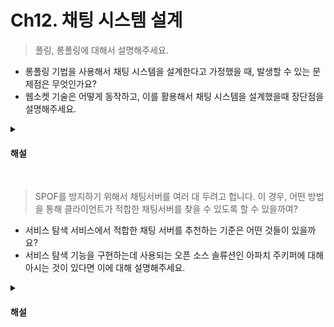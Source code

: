 # Ch12. 채팅 시스템 설계

> 폴링, 롱폴링에 대해서 설명해주세요.

* 롱폴링 기법을 사용해서 채팅 시스템을 설계한다고 가정했을 때, 발생할 수 있는 문제점은 무엇인가요?
* 웹소켓 기술은 어떻게 동작하고, 이를 활용해서 채팅 시스템을 설계했을때 장단점을 설명해주세요.

<details>
<summary><h4>해설</h4></summary>

> 폴링, 롱폴링에 대해서 설명해주세요.
* 폴링은 클라이언트가 주기적으로 서버에게 새 메시지가 있냐고 물어보는 방법이다. 
* 롱폴링은 클라이언트는 새 메시지가 반환되거나 타임아웃 될 때까지 연결을 유지하고, 클라이언트는 새 메시지를 받으면 기존 연결을 종료하고 서버에 새로운 요청을 보내어 모든 절차를 다시 시작하는 방식으로 동작한다.

> 롱폴링 기법을 사용해서 채팅 시스템을 설계한다고 가정했을 때, 발생할 수 있는 문제점은 무엇인가요?
* 메시지를 보내는 클라이언트와 수신하는 클라이언트가 같은 채팅 서버에 접속하게 되지 않을 수도 있다. 로드밸런싱을 위해 라운드 로빈 알고리즘을 사용하는 경우, 메시지를 받은 서버는 해당 메시지를 수신할 클라이언트와 연결을 가지고 있지 않은 서버일 수 있다.
* 서버 입장에서는 클라이언트가 연결을 해제했는지 아닌지 알 좋은 방법이 없다.

> 웹소켓 기술은 어떻게 동작하고, 이를 활용해서 채팅 시스템을 설계했을때 장단점을 설명해주세요.
* HTTP 연결로 특정 핸드셰이크 절차를 거쳐 웹소켓 연결로 업그레이드 되는데, 일단 이 연결이 만들어지고 나면 서버는 클라이언트에게 비동기적으로 메시지를 전송할 수 있다.
* 장점으로는 웹소켓을 이용하면 메시지를 보낼때나 받을 때 동일한 프로토콜을 사용할 수 있으므로 설계뿐 아니라 구현도 단순하고 직관적이다. 유의할 점은 쉡소켓 연결은 항구적으로 유지되어야 하므로 서버 측에서 연결 관리를 효율적으로 해야 한다.

</details>
<br>

> SPOF를 방지하기 위해서 채팅서버를 여러 대 두려고 헙니다. 이 경우, 어떤 방법을 통해 클라이언트가 적합한 채팅서버를 찾을 수 있도록 할 수 있을까여?

* 서비스 탐색 서비스에서 적합한 채팅 서버를 추천하는 기준은 어떤 것들이 있을까요?
* 서비스 탐색 기능을 구현하는데 사용되는 오픈 소스 솔류션인 아파치 주키퍼에 대해 아시는 것이 있다면 이에 대해 설명해주세요.

<details>
<summary><h4>해설</h4></summary>

> SPOF를 방지하기 위해서 채팅서버를 여러 대 두려고 헙니다. 이 경우, 어떤 방법을 통해 클라이언트가 적합한 채팅서버를 찾을 수 있도록 할 수 있을까요?
* 아파치 주키퍼와 같은 서비스 탐색 서비스를 두고, 모든 채팅 서버를 여기 등록시켜두고, 클라이언트가 접속을 시도하면 사전에 정한 기준에 따라 최적의 채팅서버를 골라줄 수 있다.

> 서비스 탐색 서비스에서 적합한 채팅 서버를 추천하는 기준은 어떤 것들이 있을까요?
* 클라이언트의 위치나, 서버의 용량 등등을 기준으로 사용할 수 있다.

> 서비스 탐색 기능을 구현하는데 사용되는 오픈 소스 솔류션인 아파치 주키퍼에 대해 아시는 것이 있다면 이에 대해 설명해주세요.
* 야후에서 개발되어서, 아파치 라이센스로 오픈소스화 된 프로젝트이다. 
* 특징과 장점으로는 단순해서 사용자는 추상화된 몇 가지 기능을 통해서 분산처리를 위한 주키퍼 파일 시스템을 이용할 수 있고, 고가용성을 제공해주며, 느슨하게 연결되는 상호작용을 할 수 있도록 도와줘서 참여자들끼리 서로 몰라도 된다는 장점이 있다.
* 주키퍼는 기본적으로 다수의 노드를 가진 클러스터구조에서 복제 모드로 수행되어야 한다. 이러한 클러스터 구조를 앙상블이라고 부른다.

</details>
